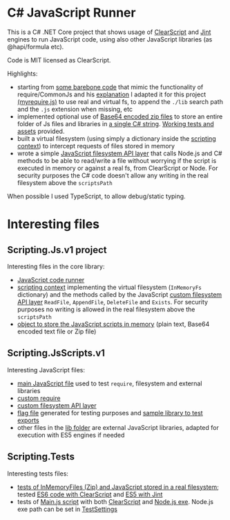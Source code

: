 # C# JavaScript Runner

This is a C# .NET Core project that shows usage of [ClearScript](https://github.com/microsoft/ClearScript/) and [Jint](https://github.com/sebastienros/jint) engines to run JavaScript code, using also other JavaScript libraries (as @hapi/formula etc).

Code is MIT licensed as ClearScript.

Highlights:
* starting from [some barebone code](https://github.com/musikele/require-example/) that mimic the functionality of require/CommonJs and his [explanation](https://michelenasti.com/2018/10/02/let-s-write-a-simple-version-of-the-require-function.html) I adapted it for this project [(myrequire.js)](https://github.com/stefano77it/CSharpJavaScriptRunner/blob/master/Scripting.JsScripts.v1/lib/myrequire.js) to use real and virtual fs, to append the `./lib` search path and the `.js` extension when missing, etc
* implemented optional use of [Base64 encoded zip files](https://github.com/stefano77it/CSharpJavaScriptRunner/blob/master/Scripting.Js.v1/Utils/InMemoryScript/InMemoryScript.cs) to store an entire folder of Js files and libraries in [a single C# string](https://github.com/stefano77it/CSharpJavaScriptRunner/blob/master/Scripting.Tests/InMemoryFiles%20(Zip)%20%2B%20RealFs%20tests/ClearScript%20ES6/ES6_scripts_to_zip_plus_to_encode_in_Base64.cs). [Working tests and assets](https://github.com/stefano77it/CSharpJavaScriptRunner/tree/master/Scripting.Tests/InMemoryFiles%20(Zip)%20%2B%20RealFs%20tests) provided.
* built a virtual filesystem (using simply a dictionary inside the [scripting context](https://github.com/stefano77it/CSharpJavaScriptRunner/blob/master/Scripting.Js.v1/ScriptingContext/ScriptingContext.cs)) to intercept requests of files stored in memory
* wrote a simple [JavaScript filesystem API layer](https://github.com/stefano77it/CSharpJavaScriptRunner/blob/master/Scripting.JsScripts.v1/lib/myfs.ts) that calls Node.js and C# methods to be able to read/write a file without worrying if the script is executed in memory or against a real fs, from ClearScript or Node. For security purposes the C# code doesn't allow any  writing in the real filesystem above the `scriptsPath`

When possible I used TypeScript, to allow debug/static typing.


# Interesting files

## Scripting.Js.v1 project

Interesting files in the core library:
* [JavaScript code runner](https://github.com/stefano77it/CSharpJavaScriptRunner/tree/master/Scripting.Js.v1/JsScriptRunner)
* [scripting context](https://github.com/stefano77it/CSharpJavaScriptRunner/blob/master/Scripting.Js.v1/ScriptingContext/ScriptingContext.cs) implementing the virtual filesystem (`InMemoryFs` dictionary) and the methods called by the JavaScript [custom filesystem API layer](https://github.com/stefano77it/CSharpJavaScriptRunner/blob/master/Scripting.JsScripts.v1/lib/myfs.ts) `ReadFile`, `AppendFile`, `DeleteFile` and `Exists`. For security purposes no writing is allowed in the real filesystem above the `scriptsPath`
* [object to store the JavaScript scripts in memory](https://github.com/stefano77it/CSharpJavaScriptRunner/blob/master/Scripting.Js.v1/Utils/InMemoryScript/InMemoryScript.cs) (plain text, Base64 encoded text file or Zip file)

## Scripting.JsScripts.v1

Interesting JavaScript files:
* [main JavaScript file](https://github.com/stefano77it/CSharpJavaScriptRunner/blob/master/Scripting.JsScripts.v1/main.ts) used to test `require`, filesystem and external libraries
* [custom require](https://github.com/stefano77it/CSharpJavaScriptRunner/blob/master/Scripting.JsScripts.v1/lib/myrequire.js)
* [custom filesystem API layer](https://github.com/stefano77it/CSharpJavaScriptRunner/blob/master/Scripting.JsScripts.v1/lib/myfs.ts)
* [flag file](https://github.com/stefano77it/CSharpJavaScriptRunner/blob/master/Scripting.JsScripts.v1/zzz%20flagfile) generated for testing purposes and [sample library to test exports](https://github.com/stefano77it/CSharpJavaScriptRunner/blob/master/Scripting.JsScripts.v1/lib/test.js)
* other files in the [lib folder](https://github.com/stefano77it/CSharpJavaScriptRunner/tree/master/Scripting.JsScripts.v1/lib) are external JavaScript libraries, adapted for execution with ES5 engines if needed

## Scripting.Tests

Interesting tests files:
* [tests of InMemoryFiles (Zip) and JavaScript stored in a real filesystem](https://github.com/stefano77it/CSharpJavaScriptRunner/tree/master/Scripting.Tests/InMemoryFiles%20(Zip)%20%2B%20RealFs%20tests); tested [ES6 code with ClearScript](https://github.com/stefano77it/CSharpJavaScriptRunner/tree/master/Scripting.Tests/InMemoryFiles%20(Zip)%20%2B%20RealFs%20tests/ClearScript%20ES6) and [ES5 with Jint](https://github.com/stefano77it/CSharpJavaScriptRunner/tree/master/Scripting.Tests/InMemoryFiles%20(Zip)%20%2B%20RealFs%20tests/Jint%20ES5)
* tests of [Main.js script](https://github.com/stefano77it/CSharpJavaScriptRunner/blob/master/Scripting.JsScripts.v1/main.ts) with both [ClearScript](https://github.com/stefano77it/CSharpJavaScriptRunner/blob/master/Scripting.Tests/Main.js/Scripting_Main_Tests_With_ClearScript.cs) and [Node.js exe](https://github.com/stefano77it/CSharpJavaScriptRunner/blob/master/Scripting.Tests/Main.js/Scripting_Main_Tests_With_Nodejs.cs). Node.js exe path can be set in [TestSettings](https://github.com/stefano77it/CSharpJavaScriptRunner/blob/master/Scripting.Tests/_TestSettings.cs)
